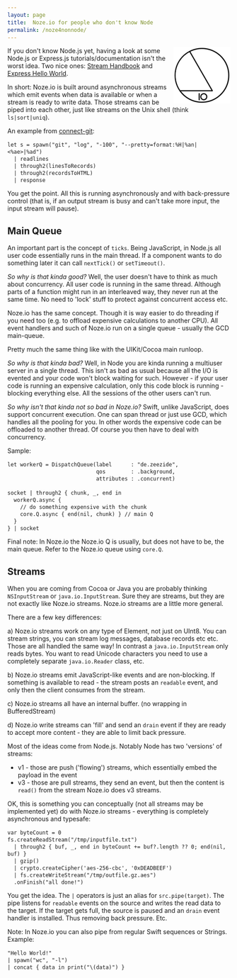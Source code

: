 ```yaml
---
layout: page
title:  Noze.io for people who don't know Node
permalink: /noze4nonnode/
---
```


<img src="/images/noze-128x128.png" align="right" />

If you don't know Node.js yet, having a look at some Node.js or Express.js 
tutorials/documentation isn't the worst idea.
Two nice ones:
[Stream Handbook](https://github.com/substack/stream-handbook)
and
[Express Hello World](http://expressjs.com/en/starter/hello-world.html).

In short: Noze.io is built around asynchronous streams which emit events when
data is available or when a stream is ready to write data. Those streams can
be piped into each other, just like streams on the Unix shell
(think `ls|sort|uniq`).

An example from
[connect-git](https://github.com/NozeIO/Noze.io/tree/master/Samples/connect-git/main.swift):

    let s = spawn("git", "log", "-100", "--pretty=format:%H|%an|<%ae>|%ad")
      | readlines
      | through2(linesToRecords)
      | through2(recordsToHTML)
      | response

You get the point. All this is running asynchronously and with back-pressure
control (that is, if an output stream is busy and can't take more input, the
input stream will pause).

## Main Queue

An important part is the concept of `ticks`. Being JavaScript, in Node.js
all user code essentially runs in the main thread. If a component wants to do
something later it can call `nextTick()` or `setTimeout()`.

*So why is that kinda good?* Well, the user doesn't have to think as much about
concurrency. All user code is running in the same thread. Although parts of a
function might run in an interleaved way, they never run at the same time. No
need to 'lock' stuff to protect against concurrent access etc.

Noze.io has the same concept. Though it is way easier to do threading if you
need too (e.g. to offload expensive calculations to another CPU).
All event handlers and such of Noze.io run on a single queue - usually the GCD
main-queue.

Pretty much the same thing like with the UIKit/Cocoa main runloop.

*So why is that kinda bad?* Well, in Node you are kinda running a multiuser
server in a single thread. This isn't as bad as usual because all the I/O is
evented and your code won't block waiting for such.
However - if your user code is running an expensive calculation, only this code
block is running - blocking everything else. All the sessions of the other 
users can't run.

*So why isn't that kinda not so bad in Noze.io?* Swift, unlike JavaScript, does
support concurrent execution. One can span thread or just use GCD, which
handles all the pooling for you. In other words the expensive code can be
offloaded to another thread. Of course you then have to deal with concurrency.

Sample:

    let workerQ = DispatchQueue(label      : "de.zeezide", 
                                qos        : .background,
                                attributes : .concurrent)
    
    socket | through2 { chunk, _, end in
      workerQ.async {
        // do something expensive with the chunk
        core.Q.async { end(nil, chunk) } // main Q
      }
    } | socket

Final note: In Noze.io the Noze.io Q is usually, but does not have to be, the
            main queue. Refer to the Noze.io queue using `core.Q`.


## Streams

When you are coming from Cocoa or Java you are probably thinking
`NSInputStream` or `java.io.InputStream`. Sure they are streams, but they are
not exactly like Noze.io streams. Noze.io streams are a little more general.

There are a few key differences:

a) Noze.io streams work on any type of Element, not just on UInt8. You can
   stream strings, you can stream log messages, database records etc etc.
   Those are all handled the same way!
   In contrast a `java.io.InputStream` only reads bytes. You want to read 
   Unicode characters you need to use a completely separate `java.io.Reader`
   class, etc.

b) Noze.io streams emit JavaScript-like events and are non-blocking. If 
   something is available to read - the stream posts an `readable` event, and 
   only then the client consumes from the stream.

c) Noze.io streams all have an internal buffer. (no wrapping in BufferedStream)

d) Noze.io write streams can 'fill' and send an `drain` event if they are ready
   to accept more content - they are able to limit back pressure.


Most of the ideas come from Node.js. Notably Node has two 'versions' of streams:
- v1 - those are push ('flowing') streams, which essentially embed the payload 
       in the event
- v3 - those are pull streams, they send an event, but then the content is 
       `read()` from the stream
Noze.io does v3 streams.


OK, this is something you can conceptually (not all streams may be implemented
yet) do with Noze.io streams - everything is completely asynchronous and 
typesafe:

    var byteCount = 0
    fs.createReadStream("/tmp/inputfile.txt")
      | through2 { buf, _, end in byteCount += buf?.length ?? 0; end(nil, buf) }
      | gzip()
      | crypto.createCipher('aes-256-cbc', '0xDEADBEEF')
      | fs.createWriteStream("/tmp/outfile.gz.aes")
      .onFinish("all done!")

You get the idea. The `|` operators is just an alias for `src.pipe(target)`. The
pipe listens for `readable` events on the source and writes the read data to the
target. If the target gets full, the source is paused and an `drain` event
handler is installed. Thus removing back pressure. Etc.

Note: In Noze.io you can also pipe from regular Swift sequences or Strings.
Example:

    "Hello World!" 
    | spawn("wc", "-l") 
    | concat { data in print("\(data)") }


